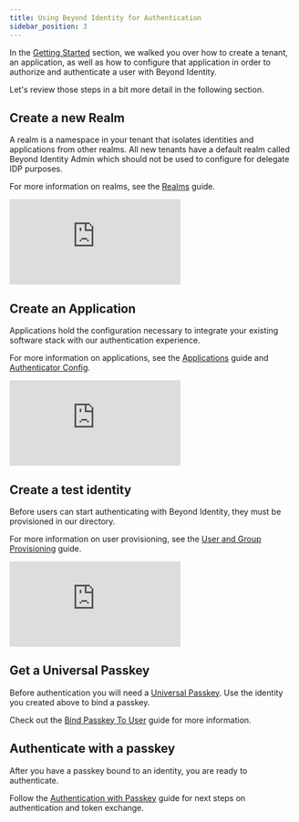 ```yaml
---
title: Using Beyond Identity for Authentication
sidebar_position: 3
---
```


In the [Getting Started](/docs/v1/getting-started) section, we walked you over how to create a tenant, an application, as well as how to configure that application in order to authorize and authenticate a user with Beyond Identity.

Let's review those steps in a bit more detail in the following section.

## Create a new Realm

A realm is a namespace in your tenant that isolates identities and applications from other realms. All new tenants have a default realm called Beyond Identity Admin which should not be used to configure for delegate IDP purposes.

For more information on realms, see the [Realms](./workflows/realms.md) guide.

<div style={{position: 'relative', paddingBottom: 'calc(73% + 20px)', height: '0'}}>
	<iframe src='https://demo.arcade.software/eyWvI91g13J7qj5vmCfD?embed&forceNoOpeningAnimation=true' frameBorder="0" style={{position: 'absolute', top: '0', left: '0', width: '100%', height: '100%'}}>
	</iframe>
</div>

## Create an Application

Applications hold the configuration necessary to integrate your existing software stack with our authentication experience.

For more information on applications, see the [Applications](./workflows/applications.md) guide and [Authenticator Config](/docs/v1/platform-overview/authenticator-config).

<div style={{position: 'relative', paddingBottom: 'calc(73% + 20px)', height: '0'}}>
 	<iframe src='https://demo.arcade.software/KmtiNsx4Z31MkogQdwST?embed&forceNoOpeningAnimation=true' frameBorder="0" style={{position: 'absolute', top: '0', left: '0', width: '100%', height: '100%'}}>
 	</iframe>
</div>

## Create a test identity

Before users can start authenticating with Beyond Identity, they must be provisioned in our directory.

For more information on user provisioning, see the [User and Group Provisioning](./workflows/user-provisioning.md) guide.

<div style={{position: 'relative', paddingBottom: 'calc(73% + 20px)', height: '0'}}>
  <iframe src='https://demo.arcade.software/TufU7NgJYWOvNSDfuo9j?embed&forceNoOpeningAnimation=true' frameBorder="0" style={{position: 'absolute', top: '0', left: '0', width: '100%', height: '100%'}}>
  </iframe>
</div>

## Get a Universal Passkey

Before authentication you will need a [Universal Passkey](./platform-overview/passkeys-and-devices/what-are-passkeys.md). Use the identity you created above to bind a passkey.

Check out the [Bind Passkey To User](./workflows/bind-passkey) guide for more information.

## Authenticate with a passkey

After you have a passkey bound to an identity, you are ready to authenticate.

Follow the [Authentication with Passkey](./workflows/authentication.md) guide for next steps on authentication and token exchange.
